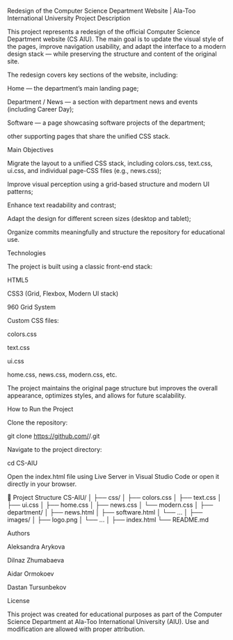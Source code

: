  Redesign of the Computer Science Department Website | Ala-Too International University
 Project Description

This project represents a redesign of the official Computer Science Department website (CS AIU).
The main goal is to update the visual style of the pages, improve navigation usability, and adapt the interface to a modern design stack — while preserving the structure and content of the original site.

The redesign covers key sections of the website, including:

Home — the department’s main landing page;

Department / News — a section with department news and events (including Career Day);

Software — a page showcasing software projects of the department;

other supporting pages that share the unified CSS stack.

 Main Objectives

Migrate the layout to a unified CSS stack, including colors.css, text.css, ui.css, and individual page-CSS files (e.g., news.css);

Improve visual perception using a grid-based structure and modern UI patterns;

Enhance text readability and contrast;

Adapt the design for different screen sizes (desktop and tablet);

Organize commits meaningfully and structure the repository for educational use.

 Technologies

The project is built using a classic front-end stack:

HTML5

CSS3 (Grid, Flexbox, Modern UI stack)

960 Grid System

Custom CSS files:

colors.css

text.css

ui.css

home.css, news.css, modern.css, etc.

The project maintains the original page structure but improves the overall appearance, optimizes styles, and allows for future scalability.

 How to Run the Project

Clone the repository:

git clone https://github.com/<username>/<repository>.git


Navigate to the project directory:

cd CS-AIU


Open the index.html file using Live Server in Visual Studio Code or open it directly in your browser.

🧩 Project Structure
CS-AIU/
│
├── css/
│   ├── colors.css
│   ├── text.css
│   ├── ui.css
│   ├── home.css
│   ├── news.css
│   └── modern.css
│
├── department/
│   ├── news.html
│   ├── software.html
│   └── ...
│
├── images/
│   ├── logo.png
│   └── ...
│
├── index.html
└── README.md

 Authors

Aleksandra Arykova

Dilnaz Zhumabaeva

Aidar Ormokoev

Dastan Tursunbekov

 License

This project was created for educational purposes as part of the Computer Science Department at Ala-Too International University (AIU).
Use and modification are allowed with proper attribution.
